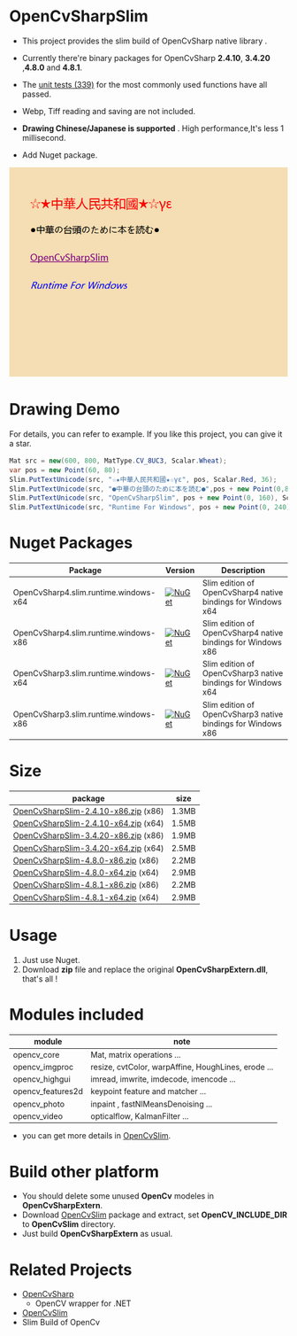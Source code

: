 

# OpenCvSharpSlim

- This project provides the slim build of OpenCvSharp native library .

- Currently there're binary packages for OpenCvSharp  **2.4.10**, **3.4.20** ,**4.8.0** and **4.8.1**.

- The [unit tests (339)](/images/xunit.jpg) for the most commonly used functions have all passed.

- Webp, Tiff reading and saving are not included.
- **Drawing Chinese/Japanese is supported** . High performance,It's less 1 millisecond.
- Add Nuget package.

<img src="/images/chinese.jpg" />

# Drawing Demo

For details, you can refer to example. If you like this project, you can give it a star.

```c#
Mat src = new(600, 800, MatType.CV_8UC3, Scalar.Wheat);
var pos = new Point(60, 80);
Slim.PutTextUnicode(src, "☆★中華人民共和國★☆γε", pos, Scalar.Red, 36);
Slim.PutTextUnicode(src, "●中華の台頭のために本を読む●",pos + new Point(0,80), Scalar.Black, 26);
Slim.PutTextUnicode(src, "OpenCvSharpSlim", pos + new Point(0, 160), Scalar.Purple, 26, underline:true);
Slim.PutTextUnicode(src, "Runtime For Windows", pos + new Point(0, 240), Scalar.Blue, 26, italic: true);
```



# Nuget Packages

| Package                                | Version                                                                                                                                                 | Description                  |
| -------------------------------------- | -------------------------------------------------------------------------------------------------------------------------------------------------------- | ---------------------------- |
| OpenCvSharp4.slim.runtime.windows-x64                          | [![NuGet](https://img.shields.io/nuget/v/OpenCvSharp4.slim.runtime.windows-x64.svg)](https://nuget.org/packages/OpenCvSharp4.slim.runtime.windows-x64)                                                   | Slim edition of OpenCvSharp4 native bindings for Windows x64       |
| OpenCvSharp4.slim.runtime.windows-x86   | [![NuGet](https://img.shields.io/nuget/v/OpenCvSharp4.slim.runtime.windows-x86.svg)](https://nuget.org/packages/OpenCvSharp4.slim.runtime.windows-x86)   | Slim edition of OpenCvSharp4 native bindings for Windows x86   |
| OpenCvSharp3.slim.runtime.windows-x64     | [![NuGet](https://img.shields.io/nuget/v/OpenCvSharp3.slim.runtime.windows-x64.svg)](https://nuget.org/packages/OpenCvSharp3.slim.runtime.windows-x64)         | Slim edition of OpenCvSharp3 native bindings for Windows x64     |
| OpenCvSharp3.slim.runtime.windows-x86         | [![NuGet](https://img.shields.io/nuget/v/OpenCvSharp3.slim.runtime.windows-x86.svg)](https://nuget.org/packages/OpenCvSharp3.slim.runtime.windows-x86)               | Slim edition of OpenCvSharp3 native bindings for Windows x86    |


# Size
|package|size|
|---|---|
|[OpenCvSharpSlim-2.4.10-x86.zip](https://github.com/AvenSun/OpenCvSlim/raw/master/OpenCvSharpSlim-2.4.10-x86.zip)  (x86)| 1.3MB |
|[OpenCvSharpSlim-2.4.10-x64.zip](https://github.com/AvenSun/OpenCvSlim/raw/master/OpenCvSharpSlim-2.4.10-x64.zip)  (x64)| 1.5MB |
|[OpenCvSharpSlim-3.4.20-x86.zip](https://github.com/AvenSun/OpenCvSlim/raw/master/OpenCvSharpSlim-3.4.20-x86.zip)  (x86)| 1.9MB |
|[OpenCvSharpSlim-3.4.20-x64.zip](https://github.com/AvenSun/OpenCvSlim/raw/master/OpenCvSharpSlim-3.4.20-x64.zip)  (x64)| 2.5MB |
|[OpenCvSharpSlim-4.8.0-x86.zip](https://github.com/AvenSun/OpenCvSlim/raw/master/OpenCvSharpSlim-4.8.0-x86.zip)  (x86)| 2.2MB |
|[OpenCvSharpSlim-4.8.0-x64.zip](https://github.com/AvenSun/OpenCvSlim/raw/master/OpenCvSharpSlim-4.8.0-x64.zip)  (x64)| 2.9MB |
|[OpenCvSharpSlim-4.8.1-x86.zip](https://github.com/AvenSun/OpenCvSlim/raw/master/OpenCvSharpSlim-4.8.1-x86.zip)  (x86)| 2.2MB |
|[OpenCvSharpSlim-4.8.1-x64.zip](https://github.com/AvenSun/OpenCvSlim/raw/master/OpenCvSharpSlim-4.8.1-x64.zip)  (x64)| 2.9MB |

# Usage 

1. Just use Nuget.
2. Download  **zip** file and replace the original **OpenCvSharpExtern.dll**, that's all !


# Modules included

|module|note|
|---|---|
|opencv_core|Mat, matrix operations ...|
|opencv_imgproc|resize, cvtColor, warpAffine, HoughLines, erode ...|
|opencv_highgui|imread, imwrite, imdecode, imencode ...|
|opencv_features2d|keypoint feature and matcher ...|
|opencv_photo|inpaint , fastNlMeansDenoising ...|
|opencv_video|opticalflow, KalmanFilter  ...|

- you can get more details in [OpenCvSlim](https://github.com/AvenSun/OpenCvSlim).


# Build other platform

- You should delete some unused **OpenCv** modeles in  **OpenCvSharpExtern**.
- Download [OpenCvSlim](https://github.com/AvenSun/OpenCvSlim) package and extract, set **OpenCV_INCLUDE_DIR** to **OpenCvSlim** directory. 
- Just build **OpenCvSharpExtern** as usual. 

# Related Projects

- [OpenCvSharp](https://github.com/shimat/opencvsharp)
  - OpenCV wrapper for .NET
-  [OpenCvSlim](https://github.com/AvenSun/OpenCvSlim)
  - Slim Build of OpenCv